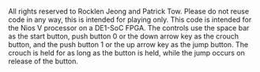 All rights reserved to Rocklen Jeong and Patrick Tow. Please do not reuse code in any way, this is intended for playing only. This code is intended for the Nios V processor on a DE1-SoC FPGA. The controls use the space bar as the start button, push button 0 or the down arrow key as the crouch button, and the push button 1 or the up arrow key as the jump button. The crouch is held for as long as the button is held, while the jump occurs on release of the button.
